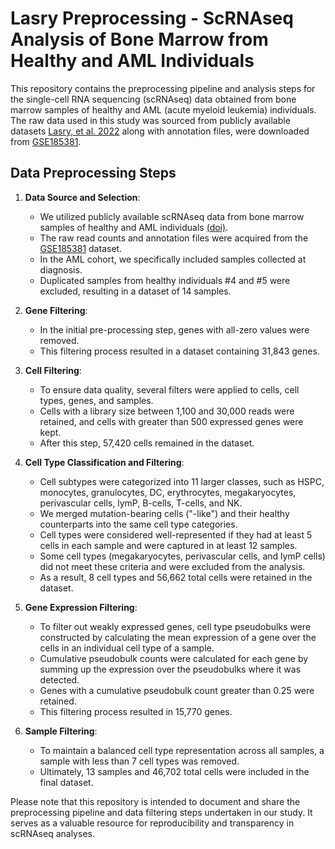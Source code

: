 # Lasry Preprocessing - ScRNAseq Analysis of Bone Marrow from Healthy and AML Individuals
This repository contains the preprocessing pipeline and analysis steps for the single-cell RNA sequencing (scRNAseq) data obtained from bone marrow samples of healthy and AML (acute myeloid leukemia) individuals. The raw data used in this study was sourced from publicly available datasets [Lasry, et al. 2022](https://www.nature.com/articles/s43018-022-00480-0) along with annotation files, were downloaded from [GSE185381](https://www.ncbi.nlm.nih.gov/geo/query/acc.cgi?acc=GSE185381).

## Data Preprocessing Steps

1. **Data Source and Selection**:
   - We utilized publicly available scRNAseq data from bone marrow samples of healthy and AML individuals [(doi)](https://doi.org/10.1038/s43018-022-00480-0).
   - The raw read counts and annotation files were acquired from the [GSE185381](https://www.ncbi.nlm.nih.gov/geo/query/acc.cgi?acc=GSE185381) dataset.
   - In the AML cohort, we specifically included samples collected at diagnosis.
   - Duplicated samples from healthy individuals #4 and #5 were excluded, resulting in a dataset of 14 samples.

2. **Gene Filtering**:
   - In the initial pre-processing step, genes with all-zero values were removed.
   - This filtering process resulted in a dataset containing 31,843 genes.

3. **Cell Filtering**:
   - To ensure data quality, several filters were applied to cells, cell types, genes, and samples.
   - Cells with a library size between 1,100 and 30,000 reads were retained, and cells with greater than 500 expressed genes were kept.
   - After this step, 57,420 cells remained in the dataset.

4. **Cell Type Classification and Filtering**:
   - Cell subtypes were categorized into 11 larger classes, such as HSPC, monocytes, granulocytes, DC, erythrocytes, megakaryocytes, perivascular cells, lymP, B-cells, T-cells, and NK.
   - We merged mutation-bearing cells ("-like") and their healthy counterparts into the same cell type categories.
   - Cell types were considered well-represented if they had at least 5 cells in each sample and were captured in at least 12 samples.
   - Some cell types (megakaryocytes, perivascular cells, and lymP cells) did not meet these criteria and were excluded from the analysis.
   - As a result, 8 cell types and 56,662 total cells were retained in the dataset.

5. **Gene Expression Filtering**:
   - To filter out weakly expressed genes, cell type pseudobulks were constructed by calculating the mean expression of a gene over the cells in an individual cell type of a sample.
   - Cumulative pseudobulk counts were calculated for each gene by summing up the expression over the pseudobulks where it was detected.
   - Genes with a cumulative pseudobulk count greater than 0.25 were retained.
   - This filtering process resulted in 15,770 genes.

6. **Sample Filtering**:
   - To maintain a balanced cell type representation across all samples, a sample with less than 7 cell types was removed.
   - Ultimately, 13 samples and 46,702 total cells were included in the final dataset.

Please note that this repository is intended to document and share the preprocessing pipeline and data filtering steps undertaken in our study. It serves as a valuable resource for reproducibility and transparency in scRNAseq analyses.

